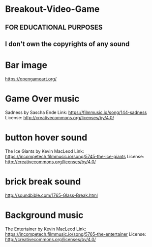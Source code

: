 # Breakout-Video-Game

## FOR EDUCATIONAL PURPOSES

## l don't own the copyrights of any sound

# Bar image
https://opengameart.org/

# Game Over music

Sadness by Sascha Ende
Link: https://filmmusic.io/song/144-sadness
License: http://creativecommons.org/licenses/by/4.0/

# button hover sound

The Ice Giants by Kevin MacLeod
Link: https://incompetech.filmmusic.io/song/5745-the-ice-giants
License: http://creativecommons.org/licenses/by/4.0/

# brick break sound
http://soundbible.com/1765-Glass-Break.html

# Background music

The Entertainer by Kevin MacLeod
Link: https://incompetech.filmmusic.io/song/5765-the-entertainer
License: http://creativecommons.org/licenses/by/4.0/
